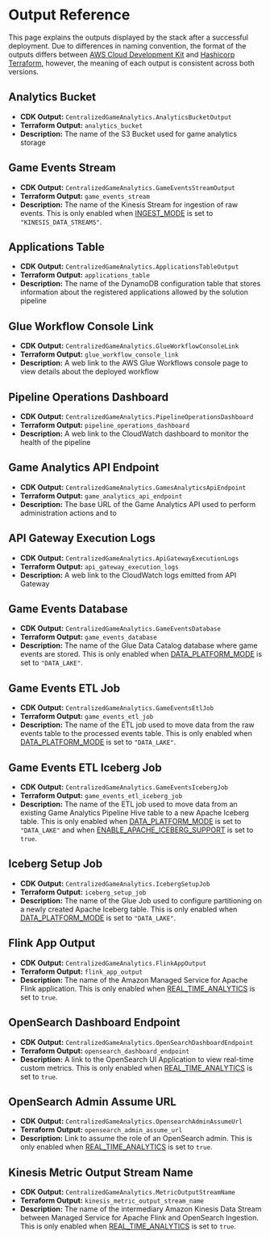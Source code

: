 # Output Reference

This page explains the outputs displayed by the stack after a successful deployment. Due to differences in naming convention, the format of the outputs differs between [AWS Cloud Development Kit](https://docs.aws.amazon.com/AWSCloudFormation/latest/UserGuide/outputs-section-structure.html) and [Hashicorp Terraform](https://developer.hashicorp.com/terraform/language/style#outputs), however, the meaning of each output is consistent across both versions.

## Analytics Bucket

- **CDK Output:** `CentralizedGameAnalytics.AnalyticsBucketOutput`
- **Terraform Output:** `analytics_bucket`
- **Description:** The name of the S3 Bucket used for game analytics storage

## Game Events Stream

- **CDK Output:** `CentralizedGameAnalytics.GameEventsStreamOutput`
- **Terraform Output:** `game_events_stream`
- **Description:** The name of the Kinesis Stream for ingestion of raw events. This is only enabled when [INGEST_MODE](config-reference.md#data-platform-options) is set to `"KINESIS_DATA_STREAMS"`.

## Applications Table

- **CDK Output:** `CentralizedGameAnalytics.ApplicationsTableOutput`
- **Terraform Output:** `applications_table`
- **Description:** The name of the DynamoDB configuration table that stores information about the registered applications allowed by the solution pipeline

## Glue Workflow Console Link

- **CDK Output:** `CentralizedGameAnalytics.GlueWorkflowConsoleLink`
- **Terraform Output:** `glue_workflow_console_link`
- **Description:** A web link to the AWS Glue Workflows console page to view details about the deployed workflow

## Pipeline Operations Dashboard

- **CDK Output:** `CentralizedGameAnalytics.PipelineOperationsDashboard`
- **Terraform Output:** `pipeline_operations_dashboard`
- **Description:** A web link to the CloudWatch dashboard to monitor the health of the pipeline

## Game Analytics API Endpoint

- **CDK Output:** `CentralizedGameAnalytics.GamesAnalyticsApiEndpoint`
- **Terraform Output:** `game_analytics_api_endpoint`
- **Description:** The base URL of the Game Analytics API used to perform administration actions and to

## API Gateway Execution Logs

- **CDK Output:** `CentralizedGameAnalytics.ApiGatewayExecutionLogs`
- **Terraform Output:** `api_gateway_execution_logs`
- **Description:** A web link to the CloudWatch logs emitted from API Gateway

## Game Events Database

- **CDK Output:** `CentralizedGameAnalytics.GameEventsDatabase`
- **Terraform Output:** `game_events_database`
- **Description:** The name of the Glue Data Catalog database where game events are stored. This is only enabled when [DATA_PLATFORM_MODE](config-reference.md#data-platform-options) is set to `"DATA_LAKE"`.

## Game Events ETL Job

- **CDK Output:** `CentralizedGameAnalytics.GameEventsEtlJob`
- **Terraform Output:** `game_events_etl_job`
- **Description:** The name of the ETL job used to move data from the raw events table to the processed events table. This is only enabled when [DATA_PLATFORM_MODE](config-reference.md#data-platform-options) is set to `"DATA_LAKE"`.

## Game Events ETL Iceberg Job

- **CDK Output:** `CentralizedGameAnalytics.GameEventsIcebergJob`
- **Terraform Output:** `game_events_etl_iceberg_job`
- **Description:** The name of the ETL job used to move data from an existing Game Analytics Pipeline Hive table to a new Apache Iceberg table. This is only enabled when [DATA_PLATFORM_MODE](config-reference.md#data-platform-options) is set to `"DATA_LAKE"` and when [ENABLE_APACHE_ICEBERG_SUPPORT](config-reference.md#data-platform-options) is set to `true`.

## Iceberg Setup Job

- **CDK Output:** `CentralizedGameAnalytics.IcebergSetupJob`
- **Terraform Output:** `iceberg_setup_job`
- **Description:** The name of the Glue Job used to configure partitioning on a newly created Apache Iceberg table. This is only enabled when [DATA_PLATFORM_MODE](config-reference.md#data-platform-options) is set to `"DATA_LAKE"`.

## Flink App Output

- **CDK Output:** `CentralizedGameAnalytics.FlinkAppOutput`
- **Terraform Output:** `flink_app_output`
- **Description:** The name of the Amazon Managed Service for Apache Flink application. This is only enabled when [REAL_TIME_ANALYTICS](config-reference.md#data-platform-options) is set to `true`.

## OpenSearch Dashboard Endpoint

- **CDK Output:** `CentralizedGameAnalytics.OpenSearchDashboardEndpoint`
- **Terraform Output:** `opensearch_dashboard_endpoint`
- **Description:** A link to the OpenSearch UI Application to view real-time custom metrics. This is only enabled when [REAL_TIME_ANALYTICS](config-reference.md#data-platform-options) is set to `true`.

## OpenSearch Admin Assume URL

- **CDK Output:** `CentralizedGameAnalytics.OpensearchAdminAssumeUrl`
- **Terraform Output:** `opensearch_admin_assume_url`
- **Description:** Link to assume the role of an OpenSearch admin.  This is only enabled when [REAL_TIME_ANALYTICS](config-reference.md#data-platform-options) is set to `true`.

## Kinesis Metric Output Stream Name

- **CDK Output:** `CentralizedGameAnalytics.MetricOutputStreamName`
- **Terraform Output:** `kinesis_metric_output_stream_name`
- **Description:** The name of the intermediary Amazon Kinesis Data Stream between Managed Service for Apache Flink and OpenSearch Ingestion. This is only enabled when [REAL_TIME_ANALYTICS](config-reference.md#data-platform-options) is set to `true`.